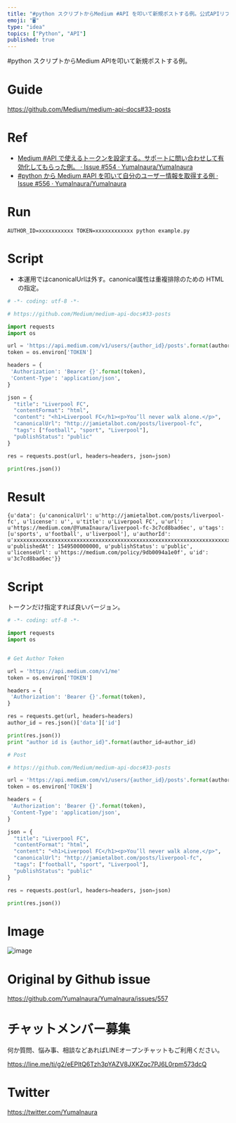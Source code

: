 ```yaml
---
title: "#python スクリプトからMedium #API を叩いて新規ポストする例。公式APIリファレンスより。 @yumainaura"
emoji: "🖥"
type: "idea"
topics: ["Python", "API"]
published: true
---
```


#python スクリプトからMedium APIを叩いて新規ポストする例。

# Guide

https://github.com/Medium/medium-api-docs#33-posts

# Ref

-  [Medium #API で使えるトークンを設定する。サポートに問い合わせして有効化してもらった例。 · Issue #554 · YumaInaura/YumaInaura](https://github.com/YumaInaura/YumaInaura/issues/554)
- [#python から Medium #API を叩いて自分のユーザー情報を取得する例 · Issue #556 · YumaInaura/YumaInaura](https://github.com/YumaInaura/YumaInaura/issues/556)

# Run

```
AUTHOR_ID=xxxxxxxxxxx TOKEN=xxxxxxxxxxxx python example.py
```

# Script

- 本運用ではcanonicalUrlは外す。canonical属性は重複排除のための HTMLの指定。

```py
# -*- coding: utf-8 -*-

# https://github.com/Medium/medium-api-docs#33-posts

import requests
import os

url = 'https://api.medium.com/v1/users/{author_id}/posts'.format(author_id=os.environ['AUTHOR_ID'])
token = os.environ['TOKEN']

headers = {
 'Authorization': 'Bearer {}'.format(token),
 'Content-Type': 'application/json',
}

json = {
  "title": "Liverpool FC",
  "contentFormat": "html",
  "content": "<h1>Liverpool FC</h1><p>You’ll never walk alone.</p>",
  "canonicalUrl": "http://jamietalbot.com/posts/liverpool-fc",
  "tags": ["football", "sport", "Liverpool"],
  "publishStatus": "public"
}

res = requests.post(url, headers=headers, json=json)

print(res.json())
```

# Result

```
{u'data': {u'canonicalUrl': u'http://jamietalbot.com/posts/liverpool-fc', u'license': u'', u'title': u'Liverpool FC', u'url': u'https://medium.com/@YumaInaura/liverpool-fc-3c7cd8bad6ec', u'tags': [u'sports', u'football', u'liverpool'], u'authorId': u'xxxxxxxxxxxxxxxxxxxxxxxxxxxxxxxxxxxxxxxxxxxxxxxxxxxxxxxxxxxxxxxxxxxxx, u'publishedAt': 1549500000000, u'publishStatus': u'public', u'licenseUrl': u'https://medium.com/policy/9db0094a1e0f', u'id': u'3c7cd8bad6ec'}}
```

# Script

トークンだけ指定すれば良いバージョン。

```py
# -*- coding: utf-8 -*-

import requests
import os


# Get Author Token

url = 'https://api.medium.com/v1/me'
token = os.environ['TOKEN']

headers = {
 'Authorization': 'Bearer {}'.format(token),
}

res = requests.get(url, headers=headers)
author_id = res.json()['data']['id']

print(res.json())
print "author id is {author_id}".format(author_id=author_id)

# Post

# https://github.com/Medium/medium-api-docs#33-posts

url = 'https://api.medium.com/v1/users/{author_id}/posts'.format(author_id=author_id)
token = os.environ['TOKEN']

headers = {
 'Authorization': 'Bearer {}'.format(token),
 'Content-Type': 'application/json',
}

json = {
  "title": "Liverpool FC",
  "contentFormat": "html",
  "content": "<h1>Liverpool FC</h1><p>You’ll never walk alone.</p>",
  "canonicalUrl": "http://jamietalbot.com/posts/liverpool-fc",
  "tags": ["football", "sport", "Liverpool"],
  "publishStatus": "public"
}

res = requests.post(url, headers=headers, json=json)

print(res.json())
```

# Image


![image](https://user-images.githubusercontent.com/13635059/52385537-6997f100-2ac5-11e9-926b-6f5fa55a9d08.png)


# Original by Github issue

https://github.com/YumaInaura/YumaInaura/issues/557








<!-- Update From Qiita API -->

# チャットメンバー募集


何か質問、悩み事、相談などあればLINEオープンチャットもご利用ください。

https://line.me/ti/g2/eEPltQ6Tzh3pYAZV8JXKZqc7PJ6L0rpm573dcQ





# Twitter


https://twitter.com/YumaInaura


<!-- Update From Qiita API -->


